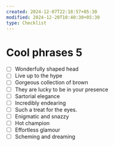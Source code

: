 ```yaml
---
created: 2024-12-07T22:18:57+05:30
modified: 2024-12-20T10:40:30+05:30
type: Checklist
---
```


# Cool phrases 5

- [ ] Wonderfully shaped head
- [ ] Live up to the hype
- [ ] Gorgeous collection of brown
- [ ] They are lucky to be in your presence
- [ ] Sartorial elegance
- [ ] Incredibly endearing
- [ ] Such a treat for the eyes.
- [ ] Enigmatic and snazzy
- [ ] Hot champion
- [ ] Effortless glamour
- [ ] Scheming and dreaming
